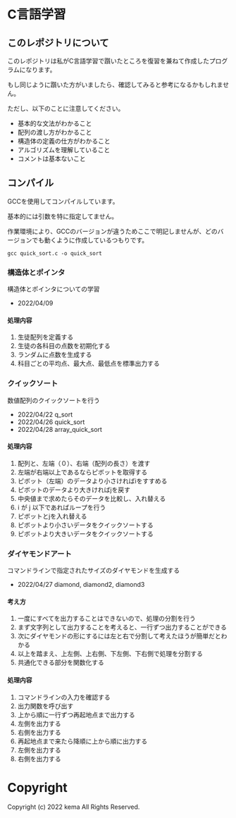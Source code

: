 
# C言語学習

## このレポジトリについて

このレポジトリは私がC言語学習で躓いたところを復習を兼ねて作成したプログラムになります。

もし同じように躓いた方がいましたら、確認してみると参考になるかもしれません。

ただし、以下のことに注意してください。

- 基本的な文法がわかること
- 配列の渡し方がわかること
- 構造体の定義の仕方がわかること
- アルゴリズムを理解していること
- コメントは基本ないこと

## コンパイル

GCCを使用してコンパイルしています。

基本的には引数を特に指定してません。

作業環境により、GCCのバージョンが違うためここで明記しませんが、どのバージョンでも動くように作成しているつもりです。

`gcc quick_sort.c -o quick_sort`

### 構造体とポインタ

構造体とポインタについての学習

- 2022/04/09

#### 処理内容

1. 生徒配列を定義する
2. 生徒の各科目の点数を初期化する
3. ランダムに点数を生成する
4. 科目ごとの平均点、最大点、最低点を標準出力する

### クイックソート

数値配列のクイックソートを行う

- 2022/04/22 q_sort
- 2022/04/26 quick_sort
- 2022/04/28 array_quick_sort

#### 処理内容

1. 配列と、左端（０）、右端（配列の長さ）を渡す
2. 左端が右端以上であるならピボットを取得する
3. ピボット（左端）のデータより小さければiをすすめる
4. ピボットのデータより大きければjを戻す
5. 中央値まで求めたらそのデータを比較し、入れ替える
6. i が j 以下であればループを行う
7. ピボットとjを入れ替える
8. ピボットより小さいデータをクイックソートする
9. ピボットより大きいデータをクイックソートする

### ダイヤモンドアート

コマンドラインで指定されたサイズのダイヤモンドを生成する

- 2022/04/27 diamond, diamond2, diamond3

#### 考え方

1. 一度にすべてを出力することはできないので、処理の分割を行う
2. まず文字列として出力することを考えると、一行ずつ出力することができる
3. 次にダイヤモンドの形にするには左と右で分割して考えたほうが簡単だとわかる
4. 以上を踏まえ、上左側、上右側、下左側、下右側で処理を分割する
5. 共通化できる部分を関数化する

#### 処理内容

1. コマンドラインの入力を確認する
2. 出力関数を呼び出す
3. 上から順に一行ずつ再起地点まで出力する
4. 左側を出力する
5. 右側を出力する
6. 再起地点まで来たら降順に上から順に出力する
7. 左側を出力する
8. 右側を出力する

# Copyright

Copyright (c) 2022 kema All Rights Reserved.

